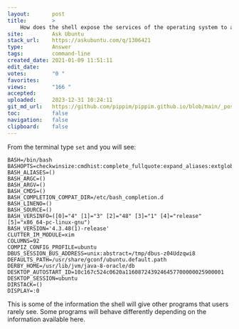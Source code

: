 ```yaml
---
layout:       post
title:        >
    How does the shell expose the services of the operating system to another program?
site:         Ask Ubuntu
stack_url:    https://askubuntu.com/q/1306421
type:         Answer
tags:         command-line
created_date: 2021-01-09 11:51:11
edit_date:    
votes:        "0 "
favorites:    
views:        "166 "
accepted:     
uploaded:     2023-12-31 10:24:11
git_md_url:   https://github.com/pippim/pippim.github.io/blob/main/_posts/2021/2021-01-09-How-does-the-shell-expose-the-services-of-the-operating-system-to-another-program_.md
toc:          false
navigation:   false
clipboard:    false
---
```


From the terminal type `set` and you will see:

``` 
BASH=/bin/bash
BASHOPTS=checkwinsize:cmdhist:complete_fullquote:expand_aliases:extglob:extquote:force_fignore:histappend:interactive_comments:progcomp:promptvars:sourcepath
BASH_ALIASES=()
BASH_ARGC=()
BASH_ARGV=()
BASH_CMDS=()
BASH_COMPLETION_COMPAT_DIR=/etc/bash_completion.d
BASH_LINENO=()
BASH_SOURCE=()
BASH_VERSINFO=([0]="4" [1]="3" [2]="48" [3]="1" [4]="release" [5]="x86_64-pc-linux-gnu")
BASH_VERSION='4.3.48(1)-release'
CLUTTER_IM_MODULE=xim
COLUMNS=92
COMPIZ_CONFIG_PROFILE=ubuntu
DBUS_SESSION_BUS_ADDRESS=unix:abstract=/tmp/dbus-z04Udzqwi8
DEFAULTS_PATH=/usr/share/gconf/ubuntu.default.path
DERBY_HOME=/usr/lib/jvm/java-8-oracle/db
DESKTOP_AUTOSTART_ID=10c167c524c0620a1160872439246457700000025900001
DESKTOP_SESSION=ubuntu
DIRSTACK=()
DISPLAY=:0
```

This is some of the information the shell will give other programs that users rarely see. Some programs will behave differently depending on the information available here.
